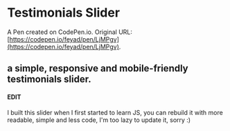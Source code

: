 # Testimonials Slider

A Pen created on CodePen.io. Original URL: [https://codepen.io/feyad/pen/LjMPgv](https://codepen.io/feyad/pen/LjMPgv).

## a simple, responsive and mobile-friendly testimonials slider.

#### EDIT
I built this slider when I first started to learn JS, you can rebuild it with more readable, simple and less code, I'm too lazy to update it, sorry :) 